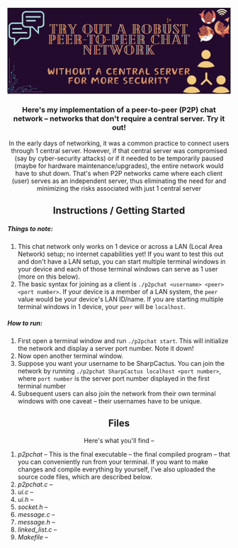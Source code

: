<p  align="center">
<img  src="https://github.com/Evaan2001/Images_For_ReadMe/blob/main/P2PChat.png"
width = "900"/>

</p>
<h3 align="center">
Here's my implementation of a peer-to-peer (P2P) chat network – networks that don't require a central server. Try it out!
</h3>

<div align="center">

In the early days of networking, it was a common practice to connect users through 1 central server. However, if that central server was compromised (say by cyber-security attacks) or if it needed to be temporarily paused (maybe for hardware maintenance/upgrades), the entire network would have to shut down. That's when P2P networks came where each client (user) serves as an independent server, thus eliminating the need for and minimizing the risks associated with just 1 central server
</div>

<h2 align="center"> 
Instructions / Getting Started
</h2>


##### Things to note:

1. This chat network only works on 1 device or across a LAN (Local Area Network) setup; no internet capabilities yet! If you want to test this out and don't have a LAN setup, you can start multiple terminal windows in your device and each of those terminal windows can serve as 1 user (more on this below).
2. The basic syntax for joining as a client is `./p2pchat <username> <peer> <port number>`. If your device is a member of a LAN system, the `peer` value would be your device's LAN ID/name. If you are starting multiple terminal windows in 1 device, your `peer` will be `localhost`.

##### How to run:

1. First open a terminal window and run `./p2pchat start`. This will initialize the network and display a server port number. Note it down!
2. Now open another terminal window.
3. Suppose you want your username to be SharpCactus. You can join the network by running `./p2pchat SharpCactus localhost <port number>`, where `port number` is the server port number displayed in the first terminal number
4. Subsequent users can also join the network from their own terminal windows with one caveat – their usernames have to be unique.


<h2 align="center"> 
Files
</h2>

<p  align="center">
Here's what you'll find –
</p>

1. *p2pchat* – This is the final executable – the final compiled program – that you can conveniently run from your terminal. If you want to make changes and compile everything by yourself, I've also uploaded the source code files, which are described below.
2. *p2pchat.c* – 
3. *ui.c* – 
4. *ui.h* –
5. *socket.h* – 
6. *message.c* – 
7. *message.h* – 
8. *linked_list.c* –
9. *Makefile* – 
